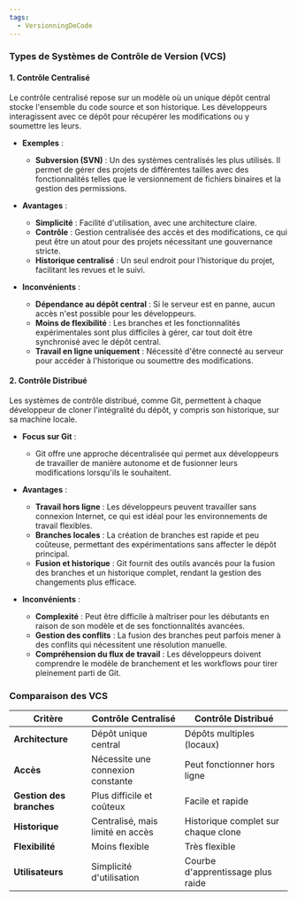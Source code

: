 ```yaml
---
tags:
  - VersionningDeCode
---
```

### Types de Systèmes de Contrôle de Version (VCS)

#### 1. Contrôle Centralisé

Le contrôle centralisé repose sur un modèle où un unique dépôt central stocke l'ensemble du code source et son historique. Les développeurs interagissent avec ce dépôt pour récupérer les modifications ou y soumettre les leurs.

- **Exemples** : 
  - **Subversion (SVN)** : Un des systèmes centralisés les plus utilisés. Il permet de gérer des projets de différentes tailles avec des fonctionnalités telles que le versionnement de fichiers binaires et la gestion des permissions.

- **Avantages** :
  - **Simplicité** : Facilité d'utilisation, avec une architecture claire.
  - **Contrôle** : Gestion centralisée des accès et des modifications, ce qui peut être un atout pour des projets nécessitant une gouvernance stricte.
  - **Historique centralisé** : Un seul endroit pour l’historique du projet, facilitant les revues et le suivi.

- **Inconvénients** :
  - **Dépendance au dépôt central** : Si le serveur est en panne, aucun accès n'est possible pour les développeurs.
  - **Moins de flexibilité** : Les branches et les fonctionnalités expérimentales sont plus difficiles à gérer, car tout doit être synchronisé avec le dépôt central.
  - **Travail en ligne uniquement** : Nécessité d'être connecté au serveur pour accéder à l'historique ou soumettre des modifications.

#### 2. Contrôle Distribué

Les systèmes de contrôle distribué, comme Git, permettent à chaque développeur de cloner l'intégralité du dépôt, y compris son historique, sur sa machine locale.

- **Focus sur Git** :
  - Git offre une approche décentralisée qui permet aux développeurs de travailler de manière autonome et de fusionner leurs modifications lorsqu'ils le souhaitent.

- **Avantages** :
  - **Travail hors ligne** : Les développeurs peuvent travailler sans connexion Internet, ce qui est idéal pour les environnements de travail flexibles.
  - **Branches locales** : La création de branches est rapide et peu coûteuse, permettant des expérimentations sans affecter le dépôt principal.
  - **Fusion et historique** : Git fournit des outils avancés pour la fusion des branches et un historique complet, rendant la gestion des changements plus efficace.

- **Inconvénients** :
  - **Complexité** : Peut être difficile à maîtriser pour les débutants en raison de son modèle et de ses fonctionnalités avancées.
  - **Gestion des conflits** : La fusion des branches peut parfois mener à des conflits qui nécessitent une résolution manuelle.
  - **Compréhension du flux de travail** : Les développeurs doivent comprendre le modèle de branchement et les workflows pour tirer pleinement parti de Git.

### Comparaison des VCS

| Critère                | Contrôle Centralisé              | Contrôle Distribué                |
|-----------------------|---------------------------------|----------------------------------|
| **Architecture**      | Dépôt unique central             | Dépôts multiples (locaux)        |
| **Accès**             | Nécessite une connexion constante | Peut fonctionner hors ligne       |
| **Gestion des branches** | Plus difficile et coûteux       | Facile et rapide                  |
| **Historique**        | Centralisé, mais limité en accès | Historique complet sur chaque clone |
| **Flexibilité**       | Moins flexible                   | Très flexible                     |
| **Utilisateurs**      | Simplicité d'utilisation         | Courbe d'apprentissage plus raide |